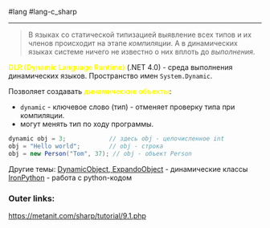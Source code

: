 #lang #lang-c_sharp 

---
> В языках со статической типизацией выявление всех типов и их членов происходит на этапе *компиляции*. 
> А в динамических языках системе ничего не известно о них вплоть до *выполнения*.

**<font color="#ffff00">DLR (Dynamic Language Runtime)</font>** (.NET 4.0) - среда выполнения динамических языков.
Пространство имен `System.Dynamic`.

Позволяет создавать **<font color="#ffff00">динамические объекты</font>**:
- `dynamic` - ключевое слово (тип) - отменяет проверку типа при компиляции. 
- могут менять тип по ходу программы.

```csharp
dynamic obj = 3;            // здесь obj - целочисленное int
obj = "Hello world";        // obj - строка
obj = new Person("Tom", 37); // obj - объект Person
```

Другие темы:
[DynamicObject, ExpandoObject](1.%20Languages/C-sharp/DLR/DynamicObject,%20ExpandoObject.md) - динамические классы
[IronPython](1.%20Languages/C-sharp/DLR/IronPython.md) - работа с python-кодом

### Outer links:
https://metanit.com/sharp/tutorial/9.1.php